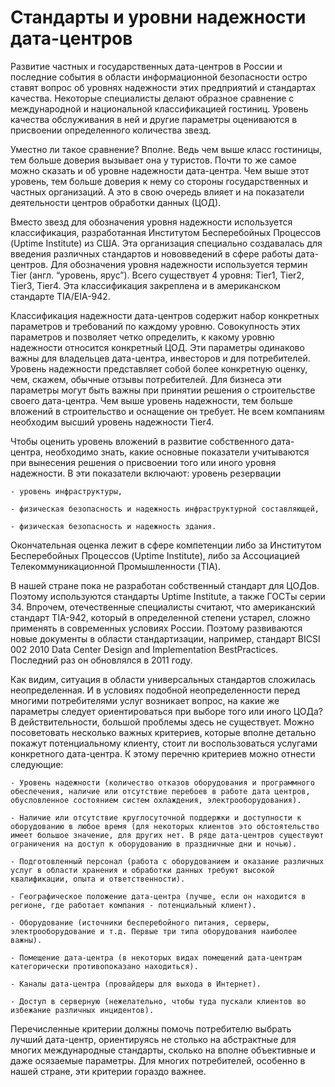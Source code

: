# Стандарты и уровни надежности дата-центров

Развитие частных и государственных дата-центров в России и последние события в области информационной безопасности остро ставят вопрос об уровнях надежности этих предприятий и стандартах качества. Некоторые специалисты делают образное сравнение с международной и национальной классификацией гостиниц. Уровень качества обслуживания в ней и другие параметры оцениваются в присвоении определенного количества звезд.

Уместно ли такое сравнение? Вполне. Ведь чем выше класс гостиницы, тем больше доверия вызывает она у туристов. Почти то же самое можно сказать и об уровне надежности дата-центра. Чем выше этот уровень, тем больше доверия к нему со стороны государственных и частных организаций. А это в свою очередь влияет и на показатели деятельности центров обработки данных (ЦОД).

Вместо звезд для обозначения уровня надежности используется классификация, разработанная Институтом Бесперебойных Процессов (Uptime Institute) из США. Эта организация специально создавалась для введения различных стандартов и нововведений в сфере работы дата-центров. Для обозначения уровня надежности используется термин Tier (англ. “уровень, ярус”). Всего существует 4 уровня: Tier1, Tier2, Tier3, Tier4. Эта классификация закреплена и в американском стандарте TIA/EIA-942.

Классификация надежности дата-центров содержит набор конкретных параметров и требований по каждому уровню. Совокупность этих параметров и позволяет четко определить, к какому уровню надежности относится конкретный ЦОД. Эти параметры одинаково важны для владельцев дата-центра, инвесторов и для потребителей.
Уровень надежности представляет собой более конкретную оценку, чем, скажем, обычные отзывы потребителей. Для бизнеса эти параметры могут быть важны при принятии решения о строительстве своего дата-центра. Чем выше уровень надежности, тем больше вложений в строительство и оснащение он требует. Не всем компаниям необходим высший уровень надежности Tier4.

Чтобы оценить уровень вложений в развитие собственного дата-центра, необходимо знать, какие основные показатели учитываются при вынесения решения о присвоении того или иного уровня надежности. В эти показатели включают:
уровень резервации

    - уровень инфраструктуры,

    - физическая безопасность и надежность инфраструктурной составляющей,

    - физическая безопасность и надежность здания.

Окончательная оценка лежит в сфере компетенции либо за Институтом Бесперебойных Процессов (Uptime Institute), либо за Ассоциацией Телекоммуникационной Промышленности (TIA).

В нашей стране пока не разработан собственный стандарт для ЦОДов. Поэтому используются стандарты Uptime Institute, а также ГОСТы серии 34. Впрочем, отечественные специалисты считают, что американский стандарт TIA-942, который в определенной степени устарел, сложно применять в современных условиях России. Поэтому развиваются новые документы в области стандартизации, например, стандарт BICSI 002 2010 Data Center Design and Implementation BestPractices. Последний раз он обновлялся в 2011 году.

Как видим, ситуация в области универсальных стандартов сложилась неопределенная. И в условиях подобной неопределенности перед многими потребителями услуг возникает вопрос, на какие же параметры следует ориентироваться при выборе того или иного ЦОДа? В действительности, большой проблемы здесь не существует. Можно посоветовать несколько важных критериев, которые вполне детально покажут потенциальному клиенту, стоит ли воспользоваться услугами конкретного дата-центра. К этому перечню критериев можно отнести следующие:

    - Уровень надежности (количество отказов оборудования и программного обеспечения, наличие или отсутствие перебоев в работе дата центров, обусловленное состоянием систем охлаждения, электрооборудования).

    - Наличие или отсутствие круглосуточной поддержки и доступности к оборудованию в любое время (для некоторых клиентов это обстоятельство имеет большое значение, для других нет. В ряде дата-центров существуют ограничения на доступ к оборудованию в праздничные дни и ночью).

    - Подготовленный персонал (работа с оборудованием и оказание различных услуг в области хранения и обработки данных требуют высокой квалификации, опыта и ответственности).

    - Географическое положение дата-центра (лучше, если он находится в регионе, где работает компания - потенциальный клиент).

    - Оборудование (источники бесперебойного питания, серверы, электрооборудование и т.д. Первые три типа оборудования наиболее важны).

    - Помещение дата-центра (в некоторых видах помещений дата-центрам категорически противопоказано находиться).

    - Каналы дата-центра (провайдеры для выхода в Интернет).
    
    - Доступ в серверную (нежелательно, чтобы туда пускали клиентов во избежание различных инцидентов).

Перечисленные критерии должны помочь потребителю выбрать лучший дата-центр, ориентируясь не столько на абстрактные для многих международные стандарты, сколько на вполне объективные и даже осязаемые параметры. Для многих потребителей, особенно в нашей стране, эти критерии гораздо важнее.
